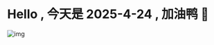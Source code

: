 
# Hello , 今天是 2025-4-24 , 加油鸭 🤭

![img](https://v1.jinrishici.com/all.svg?font-size=18&spacing=4)

